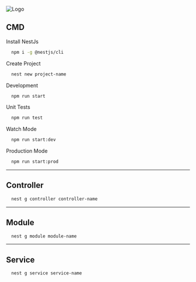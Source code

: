 ![Logo](https://i.ytimg.com/vi/9DmorFYl44M/maxresdefault.jpg)

## CMD

Install NestJs

```bash
  npm i -g @nestjs/cli
```
Create Project    
```bash
  nest new project-name
```

Development
```bash
  npm run start
```
Unit Tests
```bash
  npm run test
```

Watch Mode
```bash
  npm run start:dev
```

Production Mode
```bash
  npm run start:prod
```

---

## Controller
```bash
  nest g controller controller-name
```

---

## Module
```bash
  nest g module module-name
```

---


## Service
```bash
  nest g service service-name
```